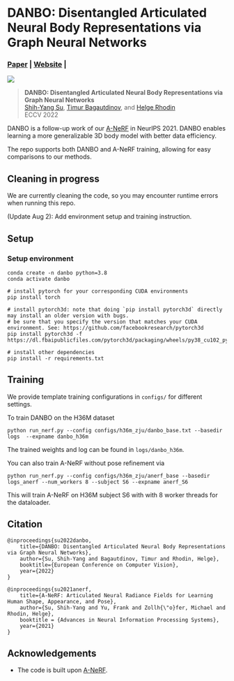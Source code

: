 # DANBO: Disentangled Articulated Neural Body Representations via Graph Neural Networks 
### [Paper](https://arxiv.org/abs/2205.01666) | [Website](https://lemonatsu.github.io/danbo/) | 
![](imgs/teaser.gif)
>**DANBO: Disentangled Articulated Neural Body Representations via Graph Neural Networks**\
>[Shih-Yang Su](https://lemonatsu.github.io/), [Timur Bagautdinov](https://scholar.google.ch/citations?user=oLi7xJ0AAAAJ&hl=en), and [Helge Rhodin](http://helge.rhodin.de/)\
>ECCV 2022

DANBO is a follow-up work of our [A-NeRF](https://github.com/LemonATsu/A-NeRF) in NeurIPS 2021.
DANBO enables learning a more generalizable 3D body model with better data efficiency.

The repo supports both DANBO and A-NeRF training, allowing for easy comparisons to our methods.


## Cleaning in progress
We are currently cleaning the code, so you may encounter runtime errors when running this repo.

(Update Aug 2): Add environment setup and training instruction. 

<!--
## Testing
You can use [`run_render.py`](run_render.py) to render the learned models under different camera motions, or retarget the character to different poses by
```
python run_render.py --nerf_args logs/surreal_model/args.txt --ckptpath logs/surreal_model/150000.tar \
                     --dataset surreal --entry hard --render_type bullet --render_res 512 512 \
                     --white_bkgd --runname surreal_bullet
```
Here, 
- `--dataset` specifies the data source for poses, 
- `--entry` specifices the particular subset from the dataset to render, 
- `--render_type` defines the camera motion to use, and
- `--render_res` specifies the height and width of the rendered images.

Therefore, the above command will render 512x512 the learned SURREAL character with bullet-time effect like the following (resizsed to 256x256):

![](imgs/bullet_time.gif)

The output can be found in `render_output/surreal_bullet/`.
	
You can also extract mesh for the learned character:
```
python run_render.py --nerf_args logs/surreal_model/args.txt --ckptpath logs/surreal_model/150000.tar \
                     --dataset surreal --entry hard --render_type mesh --runname surreal_mesh
```
You can find the extracted `.ply` files in `render_output/surreal_mesh/meshes/`.

To render the mesh as in the paper, run
```
python render_mesh.py --expname surreal_mesh 
```
which will output the rendered images in `render_output/surreal_mesh/mesh_render/` like the following:

![](imgs/mesh_render.gif)

You can change the setting in [`run_render.py`](run_render.py) to create your own rendering configuration.
-->
## Setup

### Setup environment
```
conda create -n danbo python=3.8
conda activate danbo

# install pytorch for your corresponding CUDA environments
pip install torch

# install pytorch3d: note that doing `pip install pytorch3d` directly may install an older version with bugs.
# be sure that you specify the version that matches your CUDA environment. See: https://github.com/facebookresearch/pytorch3d
pip install pytorch3d -f https://dl.fbaipublicfiles.com/pytorch3d/packaging/wheels/py38_cu102_pyt190/download.html

# install other dependencies
pip install -r requirements.txt

```

## Training
We provide template training configurations in `configs/` for different settings. 

To train DANBO on the H36M dataset 
```
python run_nerf.py --config configs/h36m_zju/danbo_base.txt --basedir logs  --expname danbo_h36m
```
The trained weights and log can be found in ```logs/danbo_h36m```.

You can also train A-NeRF without pose refinement via
```
python run_nerf.py --config configs/h36m_zju/anerf_base --basedir logs_anerf --num_workers 8 --subject S6 --expname anerf_S6
```
This will train A-NeRF on H36M subject S6 with with 8 worker threads for the dataloader. 

## Citation
```
@inproceedings{su2022danbo,
    title={DANBO: Disentangled Articulated Neural Body Representations via Graph Neural Networks},
    author={Su, Shih-Yang and Bagautdinov, Timur and Rhodin, Helge},
    booktitle={European Conference on Computer Vision},
    year={2022}
}
```
```
@inproceedings{su2021anerf,
    title={A-NeRF: Articulated Neural Radiance Fields for Learning Human Shape, Appearance, and Pose},
    author={Su, Shih-Yang and Yu, Frank and Zollh{\"o}fer, Michael and Rhodin, Helge},
    booktitle = {Advances in Neural Information Processing Systems},
    year={2021}
}
```
## Acknowledgements
- The code is built upon [A-NeRF](https://github.com/LemonATsu/A-NeRF).
<!--
- We use [SPIN](https://github.com/nkolot/SPIN) for estimating the initial 3D poses for our Mixamo dataset.
- We generate the data using [SURREAL](https://github.com/gulvarol/surreal) and [Adobe Mixamo](https://www.mixamo.com/) characters.
-->
